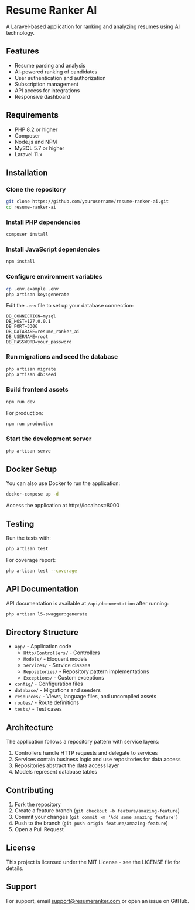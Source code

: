 # Resume Ranker AI

A Laravel-based application for ranking and analyzing resumes using AI technology.

## Features

- Resume parsing and analysis
- AI-powered ranking of candidates
- User authentication and authorization
- Subscription management
- API access for integrations
- Responsive dashboard

## Requirements

- PHP 8.2 or higher
- Composer
- Node.js and NPM
- MySQL 5.7 or higher
- Laravel 11.x

## Installation

### Clone the repository

```bash
git clone https://github.com/yourusername/resume-ranker-ai.git
cd resume-ranker-ai
```

### Install PHP dependencies

```bash
composer install
```

### Install JavaScript dependencies

```bash
npm install
```

### Configure environment variables

```bash
cp .env.example .env
php artisan key:generate
```

Edit the `.env` file to set up your database connection:

```
DB_CONNECTION=mysql
DB_HOST=127.0.0.1
DB_PORT=3306
DB_DATABASE=resume_ranker_ai
DB_USERNAME=root
DB_PASSWORD=your_password
```

### Run migrations and seed the database

```bash
php artisan migrate
php artisan db:seed
```

### Build frontend assets

```bash
npm run dev
```

For production:

```bash
npm run production
```

### Start the development server

```bash
php artisan serve
```

## Docker Setup

You can also use Docker to run the application:

```bash
docker-compose up -d
```

Access the application at http://localhost:8000

## Testing

Run the tests with:

```bash
php artisan test
```

For coverage report:

```bash
php artisan test --coverage
```

## API Documentation

API documentation is available at `/api/documentation` after running:

```bash
php artisan l5-swagger:generate
```

## Directory Structure

- `app/` - Application code
  - `Http/Controllers/` - Controllers
  - `Models/` - Eloquent models
  - `Services/` - Service classes
  - `Repositories/` - Repository pattern implementations
  - `Exceptions/` - Custom exceptions
- `config/` - Configuration files
- `database/` - Migrations and seeders
- `resources/` - Views, language files, and uncompiled assets
- `routes/` - Route definitions
- `tests/` - Test cases

## Architecture

The application follows a repository pattern with service layers:

1. Controllers handle HTTP requests and delegate to services
2. Services contain business logic and use repositories for data access
3. Repositories abstract the data access layer
4. Models represent database tables

## Contributing

1. Fork the repository
2. Create a feature branch (`git checkout -b feature/amazing-feature`)
3. Commit your changes (`git commit -m 'Add some amazing feature'`)
4. Push to the branch (`git push origin feature/amazing-feature`)
5. Open a Pull Request

## License

This project is licensed under the MIT License - see the LICENSE file for details.

## Support

For support, email support@resumeranker.com or open an issue on GitHub. 
